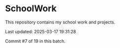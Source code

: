 # SchoolWork

This repository contains my school work and projects.

Last updated: 2025-03-17 19:31:28

Commit #7 of 19 in this batch.